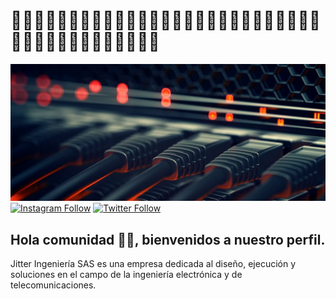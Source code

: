 # 🤖🤖🤖🤖🤖🤖🤖🤖🤖🤖🤖🤖🤖🤖🤖🤖🤖🤖🤖🤖🤖🤖🤖🤖🤖🤖🤖🤖🤖🤖🤖🤖🤖🤖🤖🤖🤖🤖🤖🤖
![Jitter Ingenieria - Desarrollo de Proyectos ](https://github.com/jitteringenieria/Proyectos/blob/main/Baner_redes.png)
[![Instagram Follow](https://img.shields.io/badge/Follow%20me%20on-Instagram-%23E4405F?style=for-the-badge&logo=instagram)](https://www.instagram.com/jitteringenieria/)
[![Twitter Follow](https://img.shields.io/twitter/follow/JitterInge?label=Follow%20me%20on%20Twitter&style=for-the-badge)](https://x.com/JitterInge?t=QY4Bm3J8LYEuU1r0yN35nQ&s=09)

## Hola comunidad 👋🏻, bienvenidos a nuestro perfil.

Jitter Ingeniería SAS es una empresa dedicada al diseño, ejecución y soluciones en el campo de la ingeniería electrónica y de telecomunicaciones.






